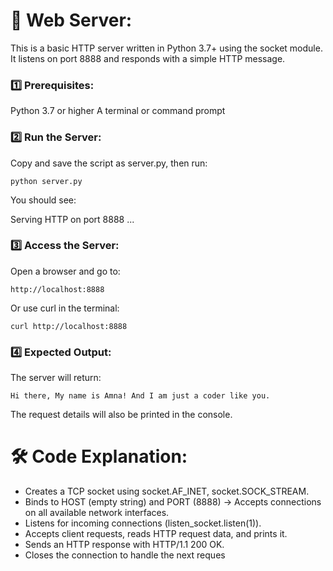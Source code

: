 # 🚀  Web Server:
This is a basic HTTP server written in Python 3.7+ using the socket module. It listens on port 8888 and responds with a simple HTTP message.

### 1️⃣ Prerequisites:
Python 3.7 or higher
A terminal or command prompt

### 2️⃣ Run the Server:
Copy and save the script as server.py, then run:

    python server.py

You should see:

Serving HTTP on port 8888 ...

### 3️⃣ Access the Server:
Open a browser and go to:

    http://localhost:8888
Or use curl in the terminal:

    curl http://localhost:8888

### 4️⃣ Expected Output:
The server will return:

    Hi there, My name is Amna! And I am just a coder like you.

The request details will also be printed in the console.

# 🛠 Code Explanation:
- Creates a TCP socket using socket.AF_INET, socket.SOCK_STREAM.
- Binds to HOST (empty string) and PORT (8888) → Accepts connections on all available network interfaces.
- Listens for incoming connections (listen_socket.listen(1)).
- Accepts client requests, reads HTTP request data, and prints it.
- Sends an HTTP response with HTTP/1.1 200 OK.
- Closes the connection to handle the next reques

